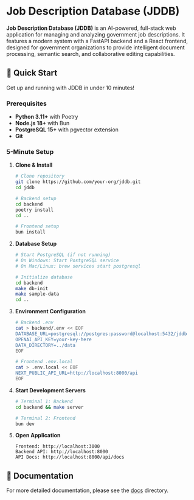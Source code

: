 # Job Description Database (JDDB)

**Job Description Database (JDDB)** is an AI-powered, full-stack web application for managing and analyzing government job descriptions. It features a modern system with a FastAPI backend and a React frontend, designed for government organizations to provide intelligent document processing, semantic search, and collaborative editing capabilities.

## 🚀 Quick Start

Get up and running with JDDB in under 10 minutes!

### Prerequisites

- **Python 3.11+** with Poetry
- **Node.js 18+** with Bun
- **PostgreSQL 15+** with pgvector extension
- **Git**

### 5-Minute Setup

1.  **Clone & Install**
    ```bash
    # Clone repository
    git clone https://github.com/your-org/jddb.git
    cd jddb

    # Backend setup
    cd backend
    poetry install
    cd ..

    # Frontend setup
    bun install
    ```

2.  **Database Setup**
    ```bash
    # Start PostgreSQL (if not running)
    # On Windows: Start PostgreSQL service
    # On Mac/Linux: brew services start postgresql

    # Initialize database
    cd backend
    make db-init
    make sample-data
    cd ..
    ```

3.  **Environment Configuration**
    ```bash
    # Backend .env
    cat > backend/.env << EOF
    DATABASE_URL=postgresql://postgres:password@localhost:5432/jddb
    OPENAI_API_KEY=your-key-here
    DATA_DIRECTORY=../data
    EOF

    # Frontend .env.local
    cat > .env.local << EOF
    NEXT_PUBLIC_API_URL=http://localhost:8000/api
    EOF
    ```

4.  **Start Development Servers**
    ```bash
    # Terminal 1: Backend
    cd backend && make server

    # Terminal 2: Frontend
    bun dev
    ```

5.  **Open Application**
    ```
    Frontend: http://localhost:3000
    Backend API: http://localhost:8000
    API Docs: http://localhost:8000/api/docs
    ```

## 📂 Documentation

For more detailed documentation, please see the [docs](docs/README.md) directory.
